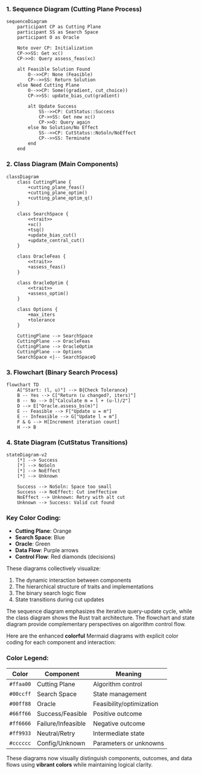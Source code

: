 
### 1. Sequence Diagram (Cutting Plane Process)
```mermaid
sequenceDiagram
    participant CP as Cutting Plane
    participant SS as Search Space
    participant O as Oracle

    Note over CP: Initialization
    CP->>SS: Get xc()
    CP->>O: Query assess_feas(xc)

    alt Feasible Solution Found
        O-->>CP: None (Feasible)
        CP-->>SS: Return Solution
    else Need Cutting Plane
        O-->>CP: Some((gradient, cut_choice))
        CP->>SS: update_bias_cut(gradient)

        alt Update Success
            SS-->>CP: CutStatus::Success
            CP->>SS: Get new xc()
            CP->>O: Query again
        else No Solution/No Effect
            SS-->>CP: CutStatus::NoSoln/NoEffect
            CP-->>SS: Terminate
        end
    end
```

### 2. Class Diagram (Main Components)
```mermaid
classDiagram
    class CuttingPlane {
        +cutting_plane_feas()
        +cutting_plane_optim()
        +cutting_plane_optim_q()
    }

    class SearchSpace {
        <<trait>>
        +xc()
        +tsq()
        +update_bias_cut()
        +update_central_cut()
    }

    class OracleFeas {
        <<trait>>
        +assess_feas()
    }

    class OracleOptim {
        <<trait>>
        +assess_optim()
    }

    class Options {
        +max_iters
        +tolerance
    }

    CuttingPlane --> SearchSpace
    CuttingPlane --> OracleFeas
    CuttingPlane --> OracleOptim
    CuttingPlane --> Options
    SearchSpace <|-- SearchSpaceQ
```

### 3. Flowchart (Binary Search Process)
```mermaid
flowchart TD
    A["Start: (l, u)"] --> B{Check Tolerance}
    B -- Yes --> C["Return (u changed?, iters)"]
    B -- No --> D["Calculate m = l + (u-l)/2"]
    D --> E["Oracle.assess_bs(m)"]
    E -- Feasible --> F["Update u = m"]
    E -- Infeasible --> G["Update l = m"]
    F & G --> H[Increment iteration count]
    H --> B
```

### 4. State Diagram (CutStatus Transitions)
```mermaid
stateDiagram-v2
    [*] --> Success
    [*] --> NoSoln
    [*] --> NoEffect
    [*] --> Unknown

    Success --> NoSoln: Space too small
    Success --> NoEffect: Cut ineffective
    NoEffect --> Unknown: Retry with alt cut
    Unknown --> Success: Valid cut found
```

### Key Color Coding:
- **Cutting Plane**: Orange
- **Search Space**: Blue
- **Oracle**: Green
- **Data Flow**: Purple arrows
- **Control Flow**: Red diamonds (decisions)

These diagrams collectively visualize:
1. The dynamic interaction between components
2. The hierarchical structure of traits and implementations
3. The binary search logic flow
4. State transitions during cut updates

The sequence diagram emphasizes the iterative query-update cycle, while the class diagram shows the Rust trait architecture. The flowchart and state diagram provide complementary perspectives on algorithm control flow.

Here are the enhanced **colorful** Mermaid diagrams with explicit color coding for each component and interaction:


### Color Legend:
| Color       | Component               | Meaning                     |
|-------------|-------------------------|-----------------------------|
| `#ffaa00`   | Cutting Plane           | Algorithm control           |
| `#00ccff`   | Search Space            | State management            |
| `#00ff88`   | Oracle                  | Feasibility/optimization    |
| `#66ff66`   | Success/Feasible        | Positive outcome            |
| `#ff6666`   | Failure/Infeasible      | Negative outcome            |
| `#ff9933`   | Neutral/Retry           | Intermediate state          |
| `#cccccc`   | Config/Unknown          | Parameters or unknowns      |

These diagrams now visually distinguish components, outcomes, and data flows using **vibrant colors** while maintaining logical clarity.
